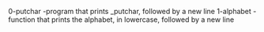 0-putchar -program that prints _putchar, followed by a new line
1-alphabet -function that prints the alphabet, in lowercase, followed by a new line
